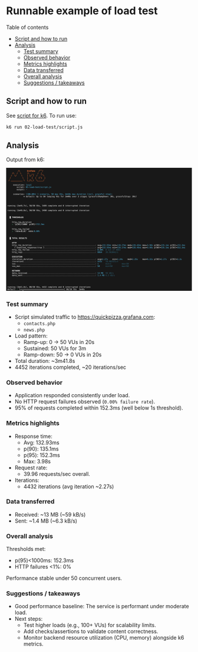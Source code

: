 # Runnable example of load test

Table of contents

- [Script and how to run](#script-and-how-to-run)
- [Analysis](#analysis)
  - [Test summary](#test-summary)
  - [Observed behavior](#observed-behavior)
  - [Metrics highlights](#metrics-highlights)
  - [Data transferred](#data-transferred)
  - [Overall analysis](#overall-analysis)
  - [Suggestions / takeaways](#suggestions--takeaways)

## Script and how to run

See [script for k6](script.js). To run use:

```bash
k6 run 02-load-test/script.js
```

## Analysis

Output from k6:

![result](result.png)

### Test summary

- Script simulated traffic to https://quickpizza.grafana.com:
  - `contacts.php`
  - `news.php`
- Load pattern:
  - Ramp-up: 0 → 50 VUs in 20s
  - Sustained: 50 VUs for 3m
  - Ramp-down: 50 → 0 VUs in 20s
- Total duration: ~3m41.8s
- 4452 iterations completed, ~20 iterations/sec

### Observed behavior

- Application responded consistently under load.
- No HTTP request failures observed (`0.00% failure rate`).
- 95% of requests completed within 152.3ms (well below 1s threshold).

### Metrics highlights

- Response time:
  - Avg: 132.93ms
  - p(90): 135.1ms
  - p(95): 152.3ms
  - Max: 3.98s
- Request rate:
  - 39.96 requests/sec overall.
- Iterations:
  - 4432 iterations (avg iteration ~2.27s)

### Data transferred

- Received: ~13 MB (~59 kB/s)
- Sent: ~1.4 MB (~6.3 kB/s)

### Overall analysis

Thresholds met:
- p(95)<1000ms: 152.3ms
- HTTP failures <1%: 0%

Performance stable under 50 concurrent users.

### Suggestions / takeaways

- Good performance baseline: The service is performant under moderate load.
- Next steps:
  - Test higher loads (e.g., 100+ VUs) for scalability limits.
  - Add checks/assertions to validate content correctness.
  - Monitor backend resource utilization (CPU, memory) alongside k6 metrics.